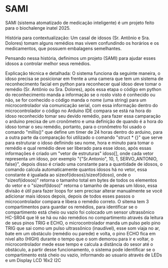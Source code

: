 # SAMI
SAMI (sistema atomatizado de medicação inteligente) é um projeto feito para o biochalenge inatel 2025.

História para contextualização:
Um casal de idosos (Sr. Antônio e Sra. Dolores) tomam alguns remédios mas vivem confundindo os horários e os medicamentos, que possuem embalagens semelhantes.

Pensando nessa história, definimos um projeto (SAMI) para ajudar esses idosos a controlar melhor seus remédios. 

Explicação técnica e detalhada:
O sistema funciona da seguinte maneira, o idoso precisa se posicionar em frente a uma camera que tem um sistema de reconhecimento facial em python para reconhecer qual idoso deve tomar o remédio (Sr. Antônio ou Sra. Dolores), após essa etapa o código em python do reconhecimento manda a informação se o rosto visto é conhecido ou não, se for conhecido o código manda o nome (uma string) para um microcontrolador via comunicação serial, com essa informação dentro do microcontrolador o código no Arduino IDE compara se está na hora do idoso reconhecido tomar seu devido remédio, para fazer essa camparação o arduino precisa de um cronômetro e uma definição de quando é a hora do idoso tomar o seu remédio, portanto, para o cronômetro foi usado o comando "millis()" que define um timer de 24 horas dentro do arduino, para a outra parte da comparação foi utilizado o comando "struct * {}" que serve para estruturar o idoso definindo seu nome, hora e minuto para tomar o remédio e qual remédio deve ser liberado para esse idoso, após essas informações é criado um "vetor de estruturas" idoso[], onde cada vetor representa um idoso, por exemplo "{"Sr.Antonio", 10, 1, SERVO_ANTONIO, false}", depois disso é criado uma constante para a quantidade de idosos, o comando calcula automaticamente quantos idosos há no vetor, essa constante é igualada ao sizeof(idosos)/sizeof(idoso), onde o "sizeof(idosos)" retorna o tamanho total em bytes de todos os elementos do vetor e o "sizeof(Idoso)" retorna o tamanho de apenas um Idoso, essa divisão é útil para fazer loops for sem precisar alterar manualmente se você adicionar mais idosos depois, depois de todos esses passos o microcontrolador compara e libera o remédio correto. O sitema tem 3 compartimentos para guardar os remédios, para identificar se o compartimento está cheio ou vazio foi colocado um sensor ultrassônico HC-SR04 que lê se há ou não remédios no compartimento através da leitura de seus pinos TRIG e ECHO, o microcontrolador manda um pulso pelo pino TRIG que sai como um pulso ultrassônico (inaudível), esse som viaja no ar, bate em um obstáculo (remédio ou parede) e volta, o pino ECHO fica em nível alto (HIGH) durante o tempo que o som demorou para ir e voltar, o microcontrolador mede esse tempo e calcula a distância do sesor até o obstáculo, a partir desse funcionamento, o sistema pode identificar se o compartimento está cheio ou vazio, informando ao usuario através de LEDs e um Display LCD 16x2 I2C 

